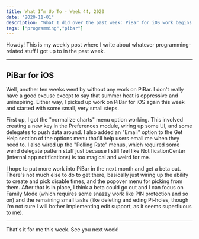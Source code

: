 ```yaml
---
title: What I’m Up To - Week 44, 2020
date: "2020-11-01"
description: "What I did over the past week: PiBar for iOS work begins again... again"
tags: ["programming","pibar"]
---
```


Howdy! This is my weekly post where I write about whatever programming-related stuff I got up to in the past week.

---

## PiBar for iOS

Well, another ten weeks went by without any work on PiBar. I don't really have a good excuse except to say that summer heat is oppressive and uninspiring. Either way, I picked up work on PiBar for iOS again this week and started with some small, very small steps.

First up, I got the "normalize charts" menu option working. This involved creating a new key in the Preferences module, wiring up some UI, and some delegates to push data around. I also added an "Email" option to the Get Help section of the options menu that'll help users email me when they need to. I also wired up the "Polling Rate" menus, which required some weird delegate pattern stuff just because I still feel like NotificationCenter (internal app notifications) is too magical and weird for me.

I hope to put more work into PiBar in the next month and get a beta out. There's not much else to do to get there, basically just wiring up the ability to create and pick disable times, and the popover menu for picking from them. After that is in place, I think a beta could go out and I can focus on Family Mode (which requires some snazzy work like PIN protection and so on) and the remaining small tasks (like deleting and eding Pi-holes, though I'm not sure I will bother implementing edit support, as it seems superfluous to me).

---

That's it for me this week. See you next week!